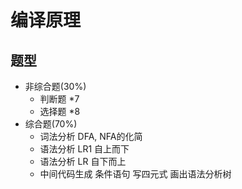 # 编译原理

## 题型

- 非综合题(30%)
  - 判断题 *7
  - 选择题 *8
- 综合题(70%)
  - 词法分析 DFA, NFA的化简
  - 语法分析 LR1 自上而下
  - 语法分析 LR 自下而上
  - 中间代码生成 条件语句 写四元式 画出语法分析树